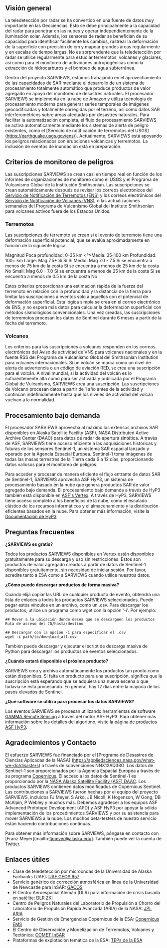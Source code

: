  ## Visión general
La teledetección por radar se ha convertido en una fuente de datos muy importante en las Geociencias. Esto se debe principalmente a la capacidad del radar para penetrar en las nubes y operar independientemente de la iluminación solar. Además, los sensores de radar se benefician de su capacidad para identificar fácilmente los cambios, rastrear la deformación de la superficie con precisión de cm y mapear grandes áreas regularmente y en escalas de tiempo largas. No es sorprendente que la teledetección por radar se utilice regularmente para estudiar terremotos, volcanes y glaciares, así como para el monitoreo de actividades antropogénicas como la extracción de hidrocarburos y el bombeo de agua subterránea.

Dentro del proyecto SARVIEWS, estamos trabajando en el aprovechamiento de las capacidades de SAR mediante el desarrollo de un sistema de procesamiento totalmente automático que produce productos de valor agregado en apoyo del monitoreo de desastres naturales. El procesador SARVIEWS se implementa en la nube de Amazon y utiliza tecnología de procesamiento moderna para generar series temporales de imágenes geocodificadas y totalmente corregidas por el terreno, así como datos SAR interferométricos sobre áreas afectadas por desastres naturales. Para facilitar la automatización completa, el flujo de procesamiento SARVIEWS se activa automáticamente mediante los sistemas de alerta de peligro existentes, como el [Servicio de notificación de terremotos del USGS] (https://earthquake.usgs.gov/ens/). Actualmente, SARVIEWS está apoyando los peligros relacionados con erupciones volcánicas y terremotos. La inclusión de eventos de inundación está en preparación.

## Criterios de monitoreo de peligros

Las suscripciones SARVIEWS se crean casi en tiempo real en función de los informes de organizaciones de monitoreo como el USGS y el Programa de Vulcanismo Global de la Institución Smithsonian. Las suscripciones se crean automáticamente después de revisar los correos electrónicos del [Servicio de Notificación de Terremotos (ENS)](https://earthquake.usgs.gov/ens/) y los correos electrónicos del [Servicio de Notificación de Volcanes (VNS)](https://volcanoes.usgs.gov/vns2/), o las actualizaciones semanales del Programa de Vulcanismo Global del Instituto Smithsonian para volcanes activos fuera de los Estados Unidos.

### Terremotos

Las suscripciones de terremoto se crean si el evento de terremoto tiene una deformación superficial potencial, que se evalúa aproximadamente en función de la siguiente lógica:

<Tabla>
  <Cabeza>
    <tr>
      <th>Magnitud</th>
      <th>Poca profundidad: 0-35 km</th>
      <ª>Media: 35-100 km</th>
      <th>Profundidad: 100+ km</th>
    </tr>
  </cabeza>
  <Cuerpo>
    <tr>
      <td>Large: Mag 7.5+</td>
      <td>Sí</td>
      <td>Sí</td>
      <td>Sí</td>
    </tr>
    <tr>
      <td>Medio: Mag 7.0 - 7.5</td>
      <td>Si se encuentra a menos de 75 km de la costa</td>
      <td>Si se encuentra a menos de 25 km de la costa</td>
      <td>No</td>
    </tr>
    <tr>
      <td>Small: Mag 6.0 - 7.0</td>
      <td>Si se encuentra a menos de 25 km de la costa</td>
      <td>Si se encuentra a menos de 0.5 km de la costa</td>
      <td>No</td>
    </tr>
  </cuerpo>
</tabla>

Estos criterios proporcionan una estimación rápida de la fuerza del terremoto en relación con la profundidad y la distancia de la tierra para limitar las suscripciones a eventos solo a aquellos con el potencial de deformación superficial. Esta lógica simple se crea en el correo electrónico de ENS, y no espera más datos para calcular la deformación superficial con métodos sismológicos convencionales. Una vez creadas, las suscripciones de terremotos procesan los datos de Sentinel durante 6 meses a partir de la fecha del terremoto.

### Volcanes

Los criterios para las suscripciones a volcanes responden en los correos electrónicos del Aviso de actividad de VNS para volcanes nacionales y en la fuente RSS del Programa de Vulcanismo Global del Smithsonian Institution para volcanes internacionales. Si un volcán se marca como un nivel de alerta de advertencia o un código de aviación RED, se crea una suscripción para el volcán. A nivel mundial, si la actividad del volcán es lo suficientemente alta como para ser activada y publicada por el Programa Global de Vulcanismo, SARVIEWS crea una suscripción. Las suscripciones de Volcano procesan datos a partir de 1 año antes de la actividad y continúan indefinidamente hasta que los niveles de actividad del volcán vuelvan a la normalidad.

## Procesamiento bajo demanda

El procesador SARVIEWS aprovecha al máximo los extensos archivos SAR disponibles en Alaska Satellite Facility (ASF), NASA Distributed Active Archive Center (DAAC) para datos de radar de apertura sintética. A través de ASF, SARVIEWS tiene acceso eficiente a las adquisiciones históricas y futuras de los sensores Sentinel-1, un sistema SAR espacial lanzado y operado por la Agencia Espacial Europea. Sentinel-1 toma imágenes de todas las masas terrestres de la Tierra cada 6 a 12 días, proporcionando datos valiosos para el monitoreo de peligros.

Para acceder y procesar de manera eficiente el flujo entrante de datos SAR de Sentinel-1, SARVIEWS aprovecha ASF HyP3, un sistema de procesamiento basado en la nube que genera productos SAR de valor agregado bajo demanda. El procesamiento bajo demanda a través de HyP3 también está disponible en [ASF's Vertex](https://search.asf.alaska.edu/#/?topic=onDemand). A través de HyP3, SARVIEWS tiene acceso completo a los beneficios de la nube, como el escalado elástico de los recursos informáticos y el almacenamiento y la distribución eficientes basados en la nube. Para obtener más información, visite la [Documentación de HyP3](https://hyp3-docs.asf.alaska.edu/).

## Preguntas frecuentes

**¿SARVIEWS es gratis?**

Todos los productos SARVIEWS disponibles en Vertex están disponibles gratuitamente para su descarga y uso sin restricciones. Estos son productos de valor agregado creados a partir de datos de Sentinel-1 disponibles gratuitamente, sin necesidad de iniciar sesión. Por favor, acredite tanto a ESA como a SARVIEWS cuando utilice nuestros datos.

**¿Cómo puedo descargar productos de forma masiva?**

Cuando elija copiar las URL de cualquier producto de evento, obtendrá una lista de enlaces a todos los productos SARVIEWS seleccionados. Puede pegar estos vínculos en un archivo, como un .csv. Para descargar los productos, utilice un programa como wget con la opción '-i'. Por ejemplo:

    ## Mover a la ubicación donde desea que se descarguen los productos
    Ruta de acceso del CD/hasta/destino

    ## Descargar con la opción -i para especificar el .csv
    wget -i path/to/download_all.csv

También puede descargar y ejecutar el script de descarga masiva de Python para descargar los productos de eventos seleccionados.

**¿Cuándo estará disponible el próximo producto?**

SARVIEWS crea y archiva automáticamente los productos tan pronto como están disponibles. Si falta un producto para una suscripción, significa que la suscripción está esperando que se adquiera una nueva escena o que todavía se está procesando. En general, hay 12 días entre la mayoría de los pasos elevados de Sentinel.

**¿Qué software se utiliza para procesar los datos SARVIEWS?**

Los eventos SARVIEWS se procesan utilizando herramientas de software [GAMMA Remote Sensing](https://www.gamma-rs.ch/software) a través del motor ASF HyP3. Para obtener más información sobre los detalles del algoritmo, visite la [página de productos ASF HyP3](https://hyp3-docs.asf.alaska.edu/products/).

## Agradecimientos y Contacto

El esfuerzo SARVIEWS fue financiado por el [Programa de Desastres de Ciencias Aplicadas de la NASA] (https://appliedsciences.nasa.gov/what-we-do/disasters) a través de subvenciones NNX12AQ38G. Los datos de Sentinel-1 son proporcionados por la Agencia Espacial Europea a través de su programa [Copernicus](https://www.esa.int/Applications/Observing_the_Earth/Copernicus). El acceso a los datos de Sentinel-1 es proporcionado por la [NASA Alaska Satellite Facility (ASF) DAAC](https://asf.alaska.edu/). Los productos SARVIEWS contienen datos modificados de Copernicus Sentinel. Las contribuciones a SARVIEWS fueron hechas por el equipo del proyecto SARVIEWS, incluidos FJ Meyer, S Arko, JB Nicoll, K Hogenson, W Gong, DB McAlpin, P Webley y muchos más. Debemos agradecer a los equipos ASF Advanced Prototype Development (APD) y ASF HyP3 por apoyar la sólida implementación de los procedimientos SARVIEWS y por su asistencia para mover SARVIEWS a la nube. Los muchos beta-testers de nuestro servicio están haciendo contribuciones continuas.

Para obtener más información sobre SARVIEWS, póngase en contacto con [Franz Meyer](mailto:fjmeyer@alaska.edu]. También puede ver la cuenta de [Twitter](https://twitter.com/SARevangelist?).

## Enlaces útiles

- Clase de teledetección por microondas de la Universidad de Alaska Fairbanks (UAF): [UAF GEOS 657](https://radar.community.uaf.edu/)
- Servicio genérico de corrección atmosférica en línea de la Universidad de Newcastle para InSAR: [GACOS](http://www.gacos.net/)
- El Centro Aeroespacial Alemán (DLR) para información de crisis basada en satélite: [DLR ZKI](https://www.dlr.de/eoc/desktopdefault.aspx/tabid-12797#gallery/36755)
- Centro de Peligros Naturales del Laboratorio de Propulsión a Chorro del Laboratorio de Propulsión Rápida Avanzada (ARIA) de la NASA: [JPL ARIA](https://aria.jpl.nasa.gov/)
- Servicio de Gestión de Emergencias Copernicus de la ESA: [Copernicus EMS](https://emergency.copernicus.eu/)
- El Centro de Observación y Modelización de Terremotos, Volcanes y Tectónica: [COMET InSAR](https://comet.nerc.ac.uk/earth-observation/insar/)
- Plataformas de explotación temática de la ESA: [TEPs de la ESA](https://tep.eo.esa.int/home)

